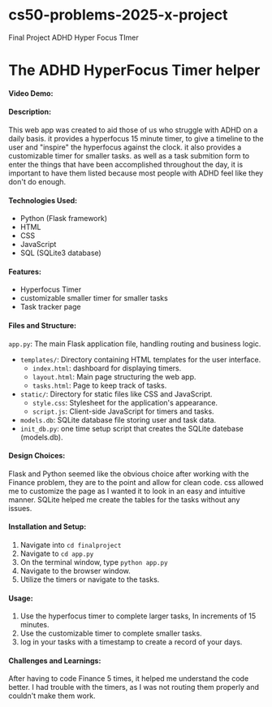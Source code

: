 # cs50-problems-2025-x-project
Final Project ADHD Hyper Focus TImer
# The ADHD HyperFocus Timer helper

#### Video Demo: <URL HERE>

#### Description:
This web app was created to aid those of us who struggle with ADHD on a daily basis.
it provides a hyperfocus 15 minute timer, to give a timeline to the user and "inspire" the hyperfocus against the clock.
it also provides a customizable timer for smaller tasks.
as well as a task submition form to enter the things that have been accomplished throughout the day, it is important to have them listed
because most people with ADHD feel like they don't do enough.

#### Technologies Used:
- Python (Flask framework)
- HTML
- CSS
- JavaScript
- SQL (SQLite3 database)

#### Features:
* Hyperfocus Timer
* customizable smaller timer for smaller tasks
* Task tracker page


#### Files and Structure:
 `app.py`: The main Flask application file, handling routing and business logic.
- `templates/`: Directory containing HTML templates for the user interface.
    - `index.html`: dashboard for displaying timers.
    - `layout.html`: Main page structuring the web app.
    - `tasks.html`: Page to keep track of tasks.
- `static/`: Directory for static files like CSS and JavaScript.
    - `style.css`: Stylesheet for the application's appearance.
    - `script.js`: Client-side JavaScript for timers and tasks.
- `models.db`: SQLite database file storing user and task data.
- `init_db.py`: one time setup script that creates the SQLite datebase (models.db).

#### Design Choices:
Flask and Python seemed like the obvious choice after working with the Finance problem, they are to the point and allow for
clean code.
css allowed me to customize the page as I wanted it to look in an easy and intuitive manner.
SQLite helped me create the tables for the tasks without any issues.

#### Installation and Setup:
1. Navigate into `cd finalproject`
2. Navigate to `cd app.py`
3. On the terminal window, type `python app.py`
4. Navigate to the browser window.
5. Utilize the timers or navigate to the tasks.

#### Usage:
1. Use the hyperfocus timer to complete larger tasks, In increments of 15 minutes.
2. Use the customizable timer to complete smaller tasks.
3. log in your tasks with a timestamp to create a record of your days.

#### Challenges and Learnings:
After having to code Finance 5 times, it helped me understand the code better. I had trouble with the timers, as I was not routing them
properly and couldn't make them work.
